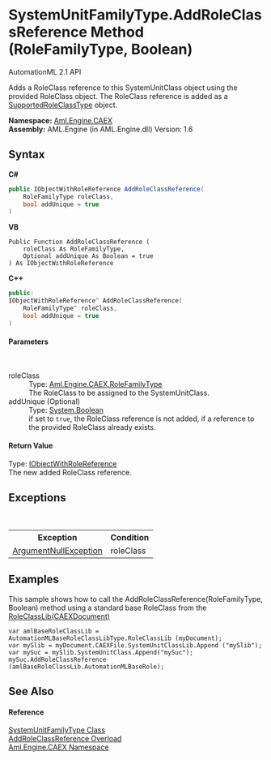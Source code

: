 # SystemUnitFamilyType.AddRoleClassReference Method (RoleFamilyType, Boolean)
AutomationML 2.1 API 

Adds a RoleClass reference to this SystemUnitClass object using the provided RoleClass object. The RoleClass reference is added as a <a href="T_Aml_Engine_CAEX_SupportedRoleClassType">SupportedRoleClassType</a> object.

**Namespace:**&nbsp;<a href="N_Aml_Engine_CAEX">Aml.Engine.CAEX</a><br />**Assembly:**&nbsp;AML.Engine (in AML.Engine.dll) Version: 1.6

## Syntax

**C#**<br />
``` C#
public IObjectWithRoleReference AddRoleClassReference(
	RoleFamilyType roleClass,
	bool addUnique = true
)
```

**VB**<br />
``` VB
Public Function AddRoleClassReference ( 
	roleClass As RoleFamilyType,
	Optional addUnique As Boolean = true
) As IObjectWithRoleReference
```

**C++**<br />
``` C++
public:
IObjectWithRoleReference^ AddRoleClassReference(
	RoleFamilyType^ roleClass, 
	bool addUnique = true
)
```


#### Parameters
&nbsp;<dl><dt>roleClass</dt><dd>Type: <a href="T_Aml_Engine_CAEX_RoleFamilyType">Aml.Engine.CAEX.RoleFamilyType</a><br />The RoleClass to be assigned to the SystemUnitClass.</dd><dt>addUnique (Optional)</dt><dd>Type: <a href="https://docs.microsoft.com/dotnet/api/system.boolean" target="_parent" rel="noopener noreferrer">System.Boolean</a><br />if set to `true`, the RoleClass reference is not added, if a reference to the provided RoleClass already exists.</dd></dl>

#### Return Value
Type: <a href="T_Aml_Engine_CAEX_IObjectWithRoleReference">IObjectWithRoleReference</a><br />The new added RoleClass reference.

## Exceptions
&nbsp;<table><tr><th>Exception</th><th>Condition</th></tr><tr><td><a href="https://docs.microsoft.com/dotnet/api/system.argumentnullexception" target="_parent" rel="noopener noreferrer">ArgumentNullException</a></td><td>roleClass</td></tr></table>

## Examples
This sample shows how to call the AddRoleClassReference(RoleFamilyType, Boolean) method using a standard base RoleClass from the <a href="M_Aml_Engine_AmlObjects_AutomationMLBaseRoleClassLibType_RoleClassLib">RoleClassLib(CAEXDocument)</a>
```
var amlBaseRoleClassLib = AutomationMLBaseRoleClassLibType.RoleClassLib (myDocument);
var mySlib = myDocument.CAEXFile.SystemUnitClassLib.Append ("mySlib");
var mySuc = mySlib.SystemUnitClass.Append("mySuc");
mySuc.AddRoleClassReference (amlBaseRoleClassLib.AutomationMLBaseRole);
```


## See Also


#### Reference
<a href="T_Aml_Engine_CAEX_SystemUnitFamilyType">SystemUnitFamilyType Class</a><br /><a href="Overload_Aml_Engine_CAEX_SystemUnitFamilyType_AddRoleClassReference">AddRoleClassReference Overload</a><br /><a href="N_Aml_Engine_CAEX">Aml.Engine.CAEX Namespace</a><br />